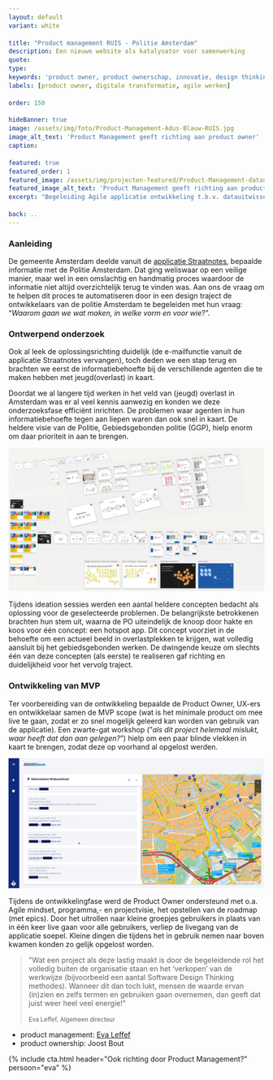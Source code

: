 ```yaml
---
layout: default
variant: white

title: "Product management RUIS - Politie Amsterdam"
description: Een nieuwe website als katalysator voor samenwerking
quote:
type:
keywords: 'product owner, product ownerschap, innovatie, design thinking, software design thinking, digitalisering, digitale transformatie, zorg, ouderenzorg, nieuwe website'
labels: [product owner, digitale transformatie, agile werken]

order: 150

hideBanner: true
image: /assets/img/foto/Product-Management-Adus-Blauw-RUIS.jpg
image_alt_text: 'Product Management geeft richting aan product owner'
caption:

featured: true
featured_order: 1
featured_image: /assets/img/projecten-featured/Product-Management-datauitwisseling-gemeente-politie.jpg
featured_image_alt_text: 'Product Management geeft richting aan product owner'
excerpt: "Begeleiding Agile applicatie ontwikkeling t.b.v. datauitwisseling gemeente en politie."

back: ..
---
```

### Aanleiding

De gemeente Amsterdam deelde vanuit de [applicatie Straatnotes](https://www.tiltshift.nl/projecten/opknippen-straatnotes/), bepaalde informatie met de Politie Amsterdam. Dat ging weliswaar op een veilige manier, maar wel in een omslachtig en handmatig proces waardoor de informatie niet altijd overzichtelijk terug te vinden was. Aan ons de vraag om te helpen dit proces te automatiseren door in een design traject de ontwikkelaars van de politie Amsterdam te begeleiden met hun vraag: “*Waarom gaan we wat maken, in welke vorm en voor wie*?”.

### Ontwerpend onderzoek

Ook al leek de oplossingsrichting duidelijk (de e-mailfunctie vanuit de applicatie Straatnotes vervangen), toch deden we een stap terug en brachten we eerst de informatiebehoefte bij de verschillende agenten die te maken hebben met jeugd(overlast) in kaart.

Doordat we al langere tijd werken in het veld van (jeugd) overlast in Amsterdam was er al veel kennis aanwezig en konden we deze onderzoeksfase efficiënt inrichten. De problemen waar agenten in hun informatiebehoefte tegen aan liepen waren dan ook snel in kaart. De heldere visie van de Politie, Gebiedsgebonden politie (GGP), hielp enorm om daar prioriteit in aan te brengen.

<div class="article-image">
    <img src="/assets/img/foto/Product-Management-Adus-Blauw-RUIS.jpg" alt="Product Management en richting voor Product Owner">
</div>

Tijdens ideation sessies werden een aantal heldere concepten bedacht als oplossing voor de geselecteerde problemen. De belangrijkste betrokkenen brachten hun stem uit, waarna de PO uiteindelijk de knoop door hakte en koos voor één concept: een hotspot app. Dit concept voorziet in de behoefte om een actueel beeld in overlastplekken te krijgen, wat volledig aansluit bij het gebiedsgebonden werken. De dwingende keuze om slechts één van deze concepten (als eerste) te realiseren gaf richting en duidelijkheid voor het vervolg traject. 

### Ontwikkeling van MVP

Ter voorbereiding van de ontwikkeling bepaalde de Product Owner, UX-ers en ontwikkelaar samen de MVP scope (wat is het minimale product om mee live te gaan, zodat er zo snel mogelijk geleerd kan worden van gebruik van de applicatie). Een zwarte-gat workshop (”*als dit project helemaal mislukt, waar heeft dat dan aan gelegen?*”) hielp om een paar blinde vlekken in kaart te brengen, zodat deze op voorhand al opgelost werden.

<div class="article-image">
    <img src="/assets/img/foto/Begeleiding-agile-ontwikkeling-data-uitwisseling-politie-gemeente.jpg">
</div>

Tijdens de ontwikkelingfase werd de Product Owner ondersteund met o.a. Agile mindset, programma,- en projectvisie, het opstellen van de roadmap (met epics). Door het uitrollen naar kleine groepjes gebruikers in plaats van in één keer live gaan voor alle gebruikers, verliep de livegang van de applicatie soepel. Kleine dingen die tijdens het in gebruik nemen naar boven kwamen konden zo gelijk opgelost worden.

> "Wat een project als deze lastig maakt is door de begeleidende rol het volledig buiten de organisatie staan en het ‘verkopen’ van de werkwijze (bijvoorbeeld een aantal Software Design Thinking methodes). Wanneer dit dan toch lukt, mensen de waarde ervan (in)zien en zelfs termen en gebruiken gaan overnemen, dan geeft dat juist weer heel veel energie!"
>
> <small>Eva Leffef, Algemeen directeur</small>

- product management: [Eva Leffef](/mensen/eva-leffef/)
- product ownership: Joost Bout
                                                                    
{% include cta.html header="Ook richting door Product Management?" persoon="eva" %}
